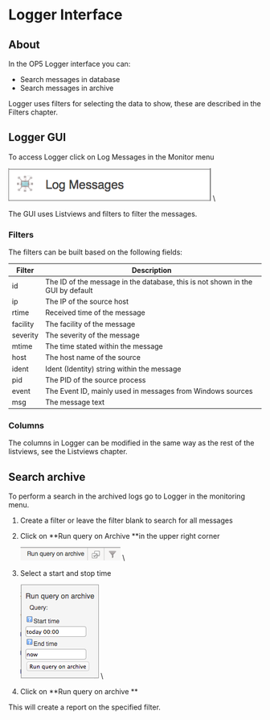 # Logger Interface

## About

In the OP5 Logger interface you can:

- Search messages in database
- Search messages in archive

Logger uses filters for selecting the data to show, these are described in the Filters chapter.

## Logger GUI

To access Logger click on Log Messages in the Monitor menu

![](images/16482334/16679019.png) \


The GUI uses Listviews and filters to filter the messages.

### Filters

The filters can be built based on the following fields:

| **Filter** | **Description** |
| ---------- | ---------------------------------- |
| id         | The ID of the message in the database, this is not shown in the GUI by default |
| ip         | The IP of the source host |
| rtime      | Received time of the message |
| facility   | The facility of the message |
| severity   | The severity of the message |
| mtime      | The time stated within the message |
| host       | The host name of the source |
| ident      | Ident (Identity) string within the message |
| pid        | The PID of the source process |
| event      | The Event ID, mainly used in messages from Windows sources |
| msg        | The message text |

### Columns

The columns in Logger can be modified in the same way as the rest of the listviews, see the Listviews chapter.

## Search archive

To perform a search in the archived logs go to Logger in the monitoring menu.

1. Create a filter or leave the filter blank to search for all messages
2.  Click on **Run query on Archive **in the upper right corner

    ![](images/16482334/16679009.png) \


3.  Select a start and stop time

    ![](images/16482334/16679020.png) \


4.  Click on **Run query on archive **

This will create a report on the specified filter.

